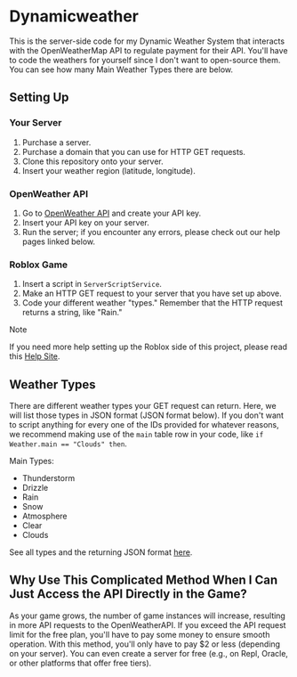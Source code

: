 # Dynamicweather

This is the server-side code for my Dynamic Weather System that interacts with the OpenWeatherMap API to regulate payment for their API. You'll have to code the weathers for yourself since I don't want to open-source them. You can see how many Main Weather Types there are below.

## Setting Up

### Your Server

1. Purchase a server.
2. Purchase a domain that you can use for HTTP GET requests.
3. Clone this repository onto your server.
4. Insert your weather region (latitude, longitude).

### OpenWeather API

1. Go to [OpenWeather API](https://openweathermap.org/api) and create your API key.
2. Insert your API key on your server.
3. Run the server; if you encounter any errors, please check out our help pages linked below.

### Roblox Game

1. Insert a script in `ServerScriptService`.
2. Make an HTTP GET request to your server that you have set up above.
3. Code your different weather "types." Remember that the HTTP request returns a string, like "Rain."

> [!NOTE]
> If you need more help setting up the Roblox side of this project, please read this [Help Site](#).

## Weather Types

There are different weather types your GET request can return. Here, we will list those types in JSON format (JSON format below). If you don't want to script anything for every one of the IDs provided for whatever reasons, we recommend making use of the `main` table row in your code, like `if Weather.main == "Clouds" then`.

Main Types:
- Thunderstorm
- Drizzle
- Rain
- Snow
- Atmosphere
- Clear
- Clouds

See all types and the returning JSON format [here](https://openweathermap.org/weather-conditions).

## Why Use This Complicated Method When I Can Just Access the API Directly in the Game?

As your game grows, the number of game instances will increase, resulting in more API requests to the OpenWeatherAPI. If you exceed the API request limit for the free plan, you'll have to pay some money to ensure smooth operation. With this method, you'll only have to pay $2 or less (depending on your server). You can even create a server for free (e.g., on Repl, Oracle, or other platforms that offer free tiers).

